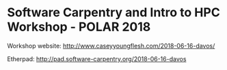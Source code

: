 # Software Carpentry and Intro to HPC Workshop - POLAR 2018

Workshop website: http://www.caseyyoungflesh.com/2018-06-16-davos/

Etherpad: http://pad.software-carpentry.org/2018-06-16-davos
